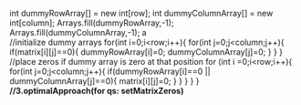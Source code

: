int dummyRowArray[] = new int[row];
int dummyColumnArray[] = new int[column];
Arrays.fill(dummyRowArray,-1);
Arrays.fill(dummyColumnArray,-1);
a\
//initialize dummy arrays
for(int i=0;i<row;i++){
for(int j=0;j<column;j++){
if(matrix[i][j]==0){
dummyRowArray[i]=0;
dummyColumnArray[j]=0;
}
}
}
//place zeros if dummy array is zero at that position
for (int i =0;i<row;i++){
for(int j=0;j<column;j++){
if(dummyRowArray[i]==0 || dummyColumnArray[j]==0){
matrix[i][j]=0;
}
}
}
}
}
​
**//3.optimalApproach(for qs: setMatrixZeros)**
​
​